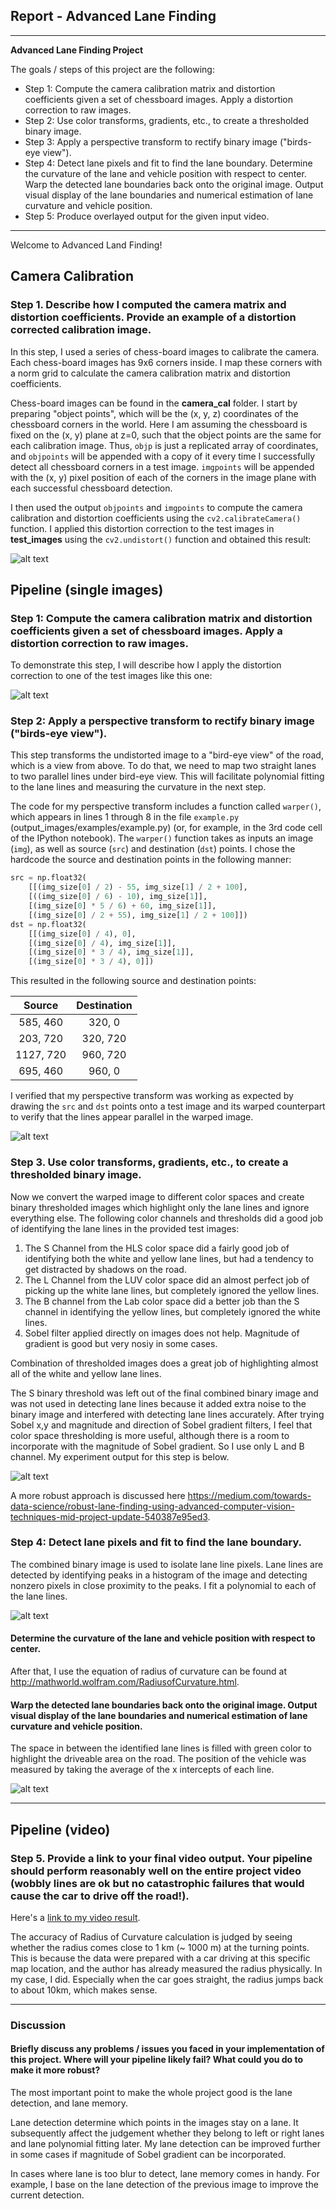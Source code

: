 ## Report - Advanced Lane Finding

---

**Advanced Lane Finding Project**

The goals / steps of this project are the following:

* Step 1: Compute the camera calibration matrix and distortion coefficients given a set of chessboard images. Apply a distortion correction to raw images.
* Step 2: Use color transforms, gradients, etc., to create a thresholded binary image.
* Step 3: Apply a perspective transform to rectify binary image ("birds-eye view").
* Step 4: Detect lane pixels and fit to find the lane boundary. Determine the curvature of the lane and vehicle position with respect to center. Warp the detected lane boundaries back onto the original image. Output visual display of the lane boundaries and numerical estimation of lane curvature and vehicle position.
* Step 5: Produce overlayed output for the given input video.

[//]: # (Image References)

[image1]: ./output_images/distortion_removal.png
[image2]: ./output_images/perspective_sample.jpg
[image3]: ./output_images/binary_combo_example.jpg
[image4]: ./output_images/warped_straight_lines.jpg
[image5]: ./output_images/color_fit_lines.jpg
[image6]: ./output_images/example_output.jpg
[video1]: ./project_video.mp4

---
Welcome to Advanced Land Finding!

## Camera Calibration

### Step 1. Describe how I computed the camera matrix and distortion coefficients. Provide an example of a distortion corrected calibration image.

In this step, I used a series of chess-board images to calibrate the camera. Each chess-board images has 9x6 corners inside. I map these corners with a norm grid to calculate the camera calibration matrix and distortion coefficients.

Chess-board images can be found in the **camera_cal** folder. I start by preparing "object points", which will be the (x, y, z) coordinates of the chessboard corners in the world. Here I am assuming the chessboard is fixed on the (x, y) plane at z=0, such that the object points are the same for each calibration image.  Thus, `objp` is just a replicated array of coordinates, and `objpoints` will be appended with a copy of it every time I successfully detect all chessboard corners in a test image.  `imgpoints` will be appended with the (x, y) pixel position of each of the corners in the image plane with each successful chessboard detection.  

I then used the output `objpoints` and `imgpoints` to compute the camera calibration and distortion coefficients using the `cv2.calibrateCamera()` function.  I applied this distortion correction to the test images in **test_images** using the `cv2.undistort()` function and obtained this result: 

![alt text][image1]

## Pipeline (single images)

### Step 1: Compute the camera calibration matrix and distortion coefficients given a set of chessboard images. Apply a distortion correction to raw images.

To demonstrate this step, I will describe how I apply the distortion correction to one of the test images like this one:

![alt text][image2]


### Step 2: Apply a perspective transform to rectify binary image ("birds-eye view").

This step transforms the undistorted image to a "bird-eye view" of the road, which is a view from above. To do that, we need to map two straight lanes to two parallel lines under bird-eye view. This will facilitate polynomial fitting to the lane lines and measuring the curvature in the next step.

The code for my perspective transform includes a function called `warper()`, which appears in lines 1 through 8 in the file `example.py` (output_images/examples/example.py) (or, for example, in the 3rd code cell of the IPython notebook).  The `warper()` function takes as inputs an image (`img`), as well as source (`src`) and destination (`dst`) points.  I chose the hardcode the source and destination points in the following manner:

```python
src = np.float32(
    [[(img_size[0] / 2) - 55, img_size[1] / 2 + 100],
    [((img_size[0] / 6) - 10), img_size[1]],
    [(img_size[0] * 5 / 6) + 60, img_size[1]],
    [(img_size[0] / 2 + 55), img_size[1] / 2 + 100]])
dst = np.float32(
    [[(img_size[0] / 4), 0],
    [(img_size[0] / 4), img_size[1]],
    [(img_size[0] * 3 / 4), img_size[1]],
    [(img_size[0] * 3 / 4), 0]])
```

This resulted in the following source and destination points:

| Source        | Destination   | 
|:-------------:|:-------------:| 
| 585, 460      | 320, 0        | 
| 203, 720      | 320, 720      |
| 1127, 720     | 960, 720      |
| 695, 460      | 960, 0        |

I verified that my perspective transform was working as expected by drawing the `src` and `dst` points onto a test image and its warped counterpart to verify that the lines appear parallel in the warped image.

![alt text][image3]


### Step 3. Use color transforms, gradients, etc., to create a thresholded binary image.

Now we convert the warped image to different color spaces and create binary thresholded images which highlight only the lane lines and ignore everything else. The following color channels and thresholds did a good job of identifying the lane lines in the provided test images:

1. The S Channel from the HLS color space did a fairly good job of identifying both the white and yellow lane lines, but had a tendency to get distracted by shadows on the road.
2. The L Channel from the LUV color space did an almost perfect job of picking up the white lane lines, but completely ignored the yellow lines.
3. The B channel from the Lab color space did a better job than the S channel in identifying the yellow lines, but completely ignored the white lines.
4. Sobel filter applied directly on images does not help. Magnitude of gradient is good but very nosiy in some cases.

Combination of thresholded images does a great job of highlighting almost all of the white and yellow lane lines.

The S binary threshold was left out of the final combined binary image and was not used in detecting lane lines because it added extra noise to the binary image and interfered with detecting lane lines accurately. After trying Sobel x,y and magnitude and direction of Sobel gradient filters, I feel that color space thresholding is more useful, although there is a room to incorporate with the magnitude of Sobel gradient. So I use only L and B channel. My experiment output for this step is below.

![alt text][image4]

A more robust approach is discussed here https://medium.com/towards-data-science/robust-lane-finding-using-advanced-computer-vision-techniques-mid-project-update-540387e95ed3.


### Step 4: Detect lane pixels and fit to find the lane boundary. 

The combined binary image is used to isolate lane line pixels. Lane lines are detected by identifying peaks in a histogram of the image and detecting nonzero pixels in close proximity to the peaks. I fit a polynomial to each of the lane lines.

![alt text][image5]

#### Determine the curvature of the lane and vehicle position with respect to center.

After that, I use the equation of radius of curvature can be found at http://mathworld.wolfram.com/RadiusofCurvature.html.

#### Warp the detected lane boundaries back onto the original image. Output visual display of the lane boundaries and numerical estimation of lane curvature and vehicle position.

The space in between the identified lane lines is filled with green color to highlight the driveable area on the road. The position of the vehicle was measured by taking the average of the x intercepts of each line.

![alt text][image6]

---

## Pipeline (video)

### Step 5. Provide a link to your final video output.  Your pipeline should perform reasonably well on the entire project video (wobbly lines are ok but no catastrophic failures that would cause the car to drive off the road!).

Here's a [link to my video result](./final_output.mp4). 

The accuracy of Radius of Curvature calculation is judged by seeing whether the radius comes close to 1 km (~ 1000 m) at the turning points. This is because the data were prepared with a car driving at this specific map location, and the author has already measured the radius physically. In my case, I did. Especially when the car goes straight, the radius jumps back to about 10km, which makes sense.

---

### Discussion

#### Briefly discuss any problems / issues you faced in your implementation of this project.  Where will your pipeline likely fail?  What could you do to make it more robust?

The most important point to make the whole project good is the lane detection, and lane memory.

Lane detection determine which points in the images stay on a lane. It subsequently affect the judgement whether they belong to left or right lanes and lane polynomial fitting later. My lane detection can be improved further in some cases if magnitude of Sobel gradient can be incorporated. 

In cases where lane is too blur to detect, lane memory comes in handy. For example, I base on the lane detection of the previous image to improve the current detection.
